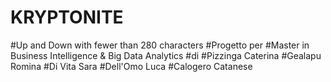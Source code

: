 # KRYPTONITE
#Up and Down with fewer than 280 characters
#Progetto per 
#Master in Business Intelligence & Big Data Analytics
#di
#Pizzinga Caterina
#Gealapu Romina
#Di Vita Sara
#Dell'Omo Luca
#Calogero Catanese
